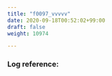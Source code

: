 ```yaml
---
title: "f0097_vvvvv"
date: 2020-09-18T00:52:02+99:00
draft: false
weight: 10974

---
```


### Log reference: <no value>

```
